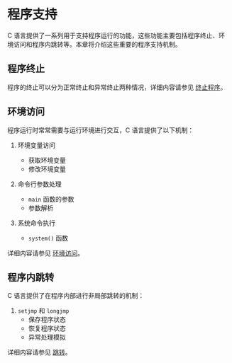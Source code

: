 # 程序支持

C 语言提供了一系列用于支持程序运行的功能，这些功能主要包括程序终止、环境访问和程序内跳转等。本章将介绍这些重要的程序支持机制。

## 程序终止

程序的终止可以分为正常终止和异常终止两种情况，详细内容请参见 [终止程序](21_程序支持/21_1_终止程序.md)。

## 环境访问

程序运行时常常需要与运行环境进行交互，C 语言提供了以下机制：

1. 环境变量访问

   - 获取环境变量
   - 修改环境变量

2. 命令行参数处理

   - `main` 函数的参数
   - 参数解析

3. 系统命令执行
   - `system()` 函数

详细内容请参见 [环境访问](21_程序支持/21_2_环境访问.md)。

## 程序内跳转

C 语言提供了在程序内部进行非局部跳转的机制：

1. `setjmp` 和 `longjmp`
   - 保存程序状态
   - 恢复程序状态
   - 异常处理模拟

详细内容请参见 [跳转](21_程序支持/21_3_跳转.md)。
